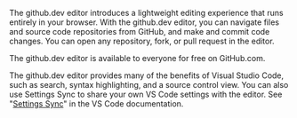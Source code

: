 The github.dev editor introduces a lightweight editing experience that runs entirely in your browser. With the github.dev editor, you can navigate files and source code repositories from GitHub, and make and commit code changes. You can open any repository, fork, or pull request in the editor.

The github.dev editor is available to everyone for free on GitHub.com.

The github.dev editor provides many of the benefits of Visual Studio Code, such as search, syntax highlighting, and a source control view. You can also use Settings Sync to share your own VS Code settings with the editor. See "[Settings Sync](https://code.visualstudio.com/docs/editor/settings-sync)" in the VS Code documentation.